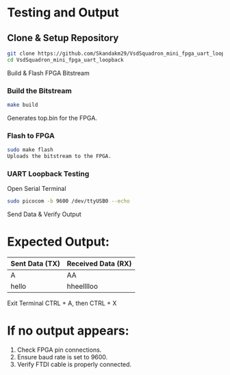 # Testing and Output 

## Clone & Setup Repository
```bash
git clone https://github.com/Skandakm29/VsdSquadron_mini_fpga_uart_loopback.git
cd VsdSquadron_mini_fpga_uart_loopback
```
Build & Flash FPGA Bitstream
###  Build the Bitstream
```bash
make build
```
 Generates top.bin for the FPGA.

###  **Flash to FPGA**
```bash
sudo make flash
Uploads the bitstream to the FPGA.
```
### **UART Loopback Testing**
Open Serial Terminal
```bash
sudo picocom -b 9600 /dev/ttyUSB0 --echo
```
 Send Data & Verify Output

# Expected Output:

Sent Data (TX)   | Received Data (RX)
-----------------|------------------
A               | AA
hello           | hheelllloo

Exit Terminal
CTRL + A, then CTRL + X
# If no output appears:
1. Check FPGA pin connections.
2. Ensure baud rate is set to 9600.
3. Verify FTDI cable is properly connected.
